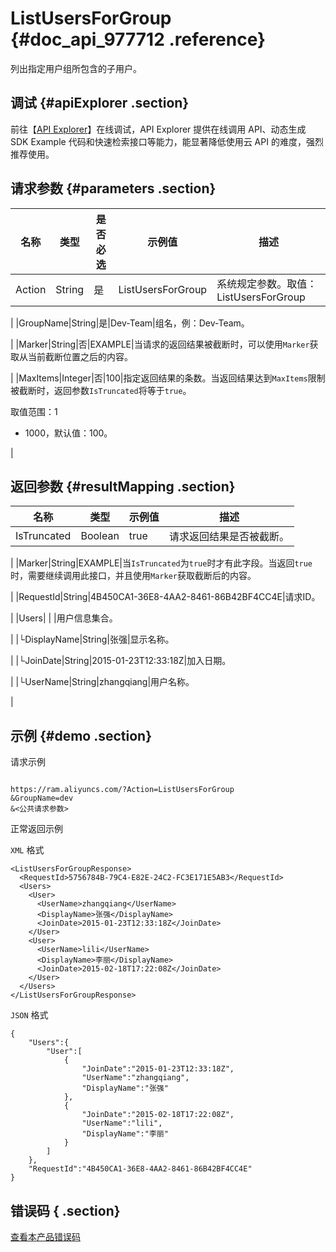 # ListUsersForGroup {#doc_api_977712 .reference}

列出指定用户组所包含的子用户。

## 调试 {#apiExplorer .section}

前往【[API Explorer](https://api.aliyun.com/#product=Ram&api=ListUsersForGroup)】在线调试，API Explorer 提供在线调用 API、动态生成 SDK Example 代码和快速检索接口等能力，能显著降低使用云 API 的难度，强烈推荐使用。

## 请求参数 {#parameters .section}

|名称|类型|是否必选|示例值|描述|
|--|--|----|---|--|
|Action|String|是|ListUsersForGroup|系统规定参数。取值：ListUsersForGroup

 |
|GroupName|String|是|Dev-Team|组名，例：Dev-Team。

 |
|Marker|String|否|EXAMPLE|当请求的返回结果被截断时，可以使用`Marker`获取从当前截断位置之后的内容。

 |
|MaxItems|Integer|否|100|指定返回结果的条数。当返回结果达到`MaxItems`限制被截断时，返回参数`IsTruncated`将等于`true`。

 取值范围：1

 -   1000，默认值：100。

 |

## 返回参数 {#resultMapping .section}

|名称|类型|示例值|描述|
|--|--|---|--|
|IsTruncated|Boolean|true|请求返回结果是否被截断。

 |
|Marker|String|EXAMPLE|当`IsTruncated`为`true`时才有此字段。当返回`true`时，需要继续调用此接口，并且使用`Marker`获取截断后的内容。

 |
|RequestId|String|4B450CA1-36E8-4AA2-8461-86B42BF4CC4E|请求ID。

 |
|Users| | |用户信息集合。

 |
|└DisplayName|String|张强|显示名称。

 |
|└JoinDate|String|2015-01-23T12:33:18Z|加入日期。

 |
|└UserName|String|zhangqiang|用户名称。

 |

## 示例 {#demo .section}

请求示例

``` {#request_demo}

https://ram.aliyuncs.com/?Action=ListUsersForGroup
&GroupName=dev
&<公共请求参数>

```

正常返回示例

`XML` 格式

``` {#xml_return_success_demo}
<ListUsersForGroupResponse>
  <RequestId>5756784B-79C4-E82E-24C2-FC3E171E5AB3</RequestId>
  <Users>
    <User>
      <UserName>zhangqiang</UserName>
      <DisplayName>张强</DisplayName>
      <JoinDate>2015-01-23T12:33:18Z</JoinDate>
    </User>
    <User>
      <UserName>lili</UserName>
      <DisplayName>李丽</DisplayName>
      <JoinDate>2015-02-18T17:22:08Z</JoinDate>
    </User>
  </Users>
</ListUsersForGroupResponse>

```

`JSON` 格式

``` {#json_return_success_demo}
{
	"Users":{
		"User":[
			{
				"JoinDate":"2015-01-23T12:33:18Z",
				"UserName":"zhangqiang",
				"DisplayName":"张强"
			},
			{
				"JoinDate":"2015-02-18T17:22:08Z",
				"UserName":"lili",
				"DisplayName":"李丽"
			}
		]
	},
	"RequestId":"4B450CA1-36E8-4AA2-8461-86B42BF4CC4E"
}
```

## 错误码 { .section}

[查看本产品错误码](https://error-center.aliyun.com/status/product/Ram)

